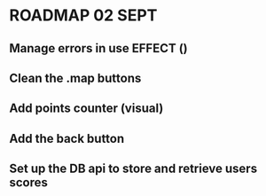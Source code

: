 # ROADMAP 02 SEPT
## Manage errors in use EFFECT ()
## Clean the .map buttons
## Add points counter (visual)
## Add the back button
## Set up the DB api to store and retrieve users scores